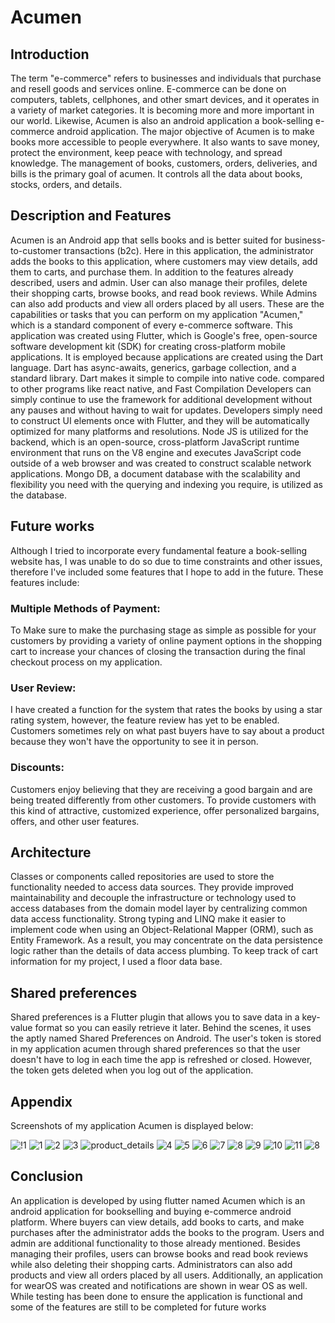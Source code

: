# Acumen
## Introduction
 The term "e-commerce" refers to businesses and individuals that purchase and resell goods and services online. E-commerce can be done on computers, tablets, cellphones, and other smart devices, and it operates in a variety of market categories. It is becoming more and more important in our world. Likewise, Acumen is also an android application a book-selling e-commerce android application. The major objective of Acumen is to make books more accessible to people everywhere. It also wants to save money, protect the environment, keep peace with technology, and spread knowledge. The management of books, customers, orders, deliveries, and bills is the primary goal of acumen. It controls all the data about books, stocks, orders, and details.
## Description and Features
Acumen is an Android app that sells books and is better suited for business-to-customer transactions (b2c). Here in this application, the administrator adds the books to this application, where customers may view details, add them to carts, and purchase them. In addition to the features already described, users and admin. User can also manage their profiles, delete their shopping carts, browse books, and read book reviews. While Admins can also add products and view all orders placed by all users. These are the capabilities or tasks that you can perform on my application "Acumen," which is a standard component of every e-commerce software.
     This application was created using Flutter, which is Google's free, open-source software development kit (SDK) for creating cross-platform mobile applications. It is employed because applications are created using the Dart language. Dart has async-awaits, generics, garbage collection, and a standard library. Dart makes it simple to compile into native code. compared to other programs like react native, and Fast Compilation Developers can simply continue to use the framework for additional development without any pauses and without having to wait for updates. Developers simply need to construct UI elements once with Flutter, and they will be automatically optimized for many platforms and resolutions. Node JS is utilized for the backend, which is an open-source, cross-platform JavaScript runtime environment that runs on the V8 engine and executes JavaScript code outside of a web browser and was created to construct scalable network applications. Mongo DB, a document database with the scalability and flexibility you need with the querying and indexing you require, is utilized as the database.
## Future works
Although I tried to incorporate every fundamental feature a book-selling website has, I was unable to do so due to time constraints and other issues, therefore I've included some features that I hope to add in the future. These features include:
### Multiple Methods of Payment:
To Make sure to make the purchasing stage as simple as possible for your customers by providing a variety of online payment options in the shopping cart to increase your chances of closing the transaction during the final checkout process on my application.
### User Review:
I have created a function for the system that rates the books by using a star rating system, however, the feature review has yet to be enabled. Customers sometimes rely on what past buyers have to say about a product because they won't have the opportunity to see it in person.
### Discounts:
Customers enjoy believing that they are receiving a good bargain and are being treated differently from other customers. To provide customers with this kind of attractive, customized experience, offer personalized bargains, offers, and other user features. 
## Architecture 
Classes or components called repositories are used to store the functionality needed to access data sources. They provide improved maintainability and decouple the infrastructure or technology used to access databases from the domain model layer by centralizing common data access functionality. Strong typing and LINQ make it easier to implement code when using an Object-Relational Mapper (ORM), such as Entity Framework. As a result, you may concentrate on the data persistence logic rather than the details of data access plumbing. To keep track of cart information for my project, I used a floor data base.
## Shared preferences
Shared preferences is a Flutter plugin that allows you to save data in a key-value format so you can easily retrieve it later. Behind the scenes, it uses the aptly named Shared Preferences on Android. The user's token is stored in my application acumen through shared preferences so that the user doesn't have to log in each time the app is refreshed or closed. However, the token gets deleted when you log out of the application.
## Appendix
Screenshots of my application Acumen is displayed below:


![!1](https://user-images.githubusercontent.com/67036019/182503214-bdf35186-c0f5-44b3-9e59-56d3e506a077.png)
![1](https://user-images.githubusercontent.com/67036019/182503217-23e8670c-192b-4c7b-bd50-f6a884047e1f.png)
![2](https://user-images.githubusercontent.com/67036019/182503220-221b48ca-b523-40dd-89ca-25ce5c1ab08f.png)
![3](https://user-images.githubusercontent.com/67036019/182503224-7bdb895c-593a-482e-beaf-4f6ccb51c2f6.png)
![product_details](https://user-images.githubusercontent.com/67036019/182503212-5853c899-bb08-4ad2-970d-2565aa39a5a9.png)
![4](https://user-images.githubusercontent.com/67036019/182503226-a4e83ff6-1e81-4f25-a33d-8452a36d2638.png)
![5](https://user-images.githubusercontent.com/67036019/182503229-8a584e5f-d1cd-4fbc-921b-4744029b486d.png)
![6](https://user-images.githubusercontent.com/67036019/182503232-2b4015f8-4468-475a-8cd5-d415d71e1a47.png)
![7](https://user-images.githubusercontent.com/67036019/182503235-a20ff555-988a-4fb9-8e32-ecee36c232ef.png)
![8](https://user-images.githubusercontent.com/67036019/182503200-803d9de4-d43e-4246-9357-faf824634672.png)
![9](https://user-images.githubusercontent.com/67036019/182503203-0513a0ec-616d-4fc2-88a4-04d5457fc0b8.png)
![10](https://user-images.githubusercontent.com/67036019/182503206-0232e1fb-c86d-4cae-ab33-2f10e4c3e3cc.png)
![11](https://user-images.githubusercontent.com/67036019/182503211-7c473c95-7890-45c1-b8d0-44e369fefe05.png)
![8](https://user-images.githubusercontent.com/67036019/182503200-803d9de4-d43e-4246-9357-faf824634672.png)

## Conclusion
An application is developed by using flutter named Acumen which is an android application for bookselling and buying e-commerce android platform. Where buyers can view details, add books to carts, and make purchases after the administrator adds the books to the program. Users and admin are additional functionality to those already mentioned. Besides managing their profiles, users can browse books and read book reviews while also deleting their shopping carts. Administrators can also add products and view all orders placed by all users. Additionally, an application for wearOS was created and notifications are shown in wear OS as well. While testing has been done to ensure the application is functional and some of the features are still to be completed for future works
